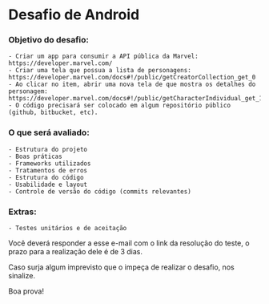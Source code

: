 # Desafio de Android

### Objetivo do desafio:
	- Criar um app para consumir a API pública da Marvel: https://developer.marvel.com/
	- Criar uma tela que possua a lista de personagens: https://developer.marvel.com/docs#!/public/getCreatorCollection_get_0
	- Ao clicar no item, abrir uma nova tela de que mostra os detalhes do personagem: https://developer.marvel.com/docs#!/public/getCharacterIndividual_get_1
	- O código precisará ser colocado em algum repositório público (github, bitbucket, etc).

### O que será avaliado:
	- Estrutura do projeto
	- Boas práticas
	- Frameworks utilizados
	- Tratamentos de erros
	- Estrutura do código
	- Usabilidade e layout
	- Controle de versão do código (commits relevantes)
  
### Extras:
	- Testes unitários e de aceitação

Você deverá responder a esse e-mail com o link da resolução do teste, o prazo para a realização dele é de 3 dias.

Caso surja algum imprevisto que o impeça de realizar o desafio, nos sinalize.

Boa prova!
